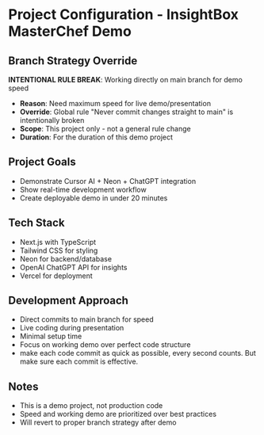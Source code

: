 # Project Configuration - InsightBox MasterChef Demo

## Branch Strategy Override
**INTENTIONAL RULE BREAK**: Working directly on main branch for demo speed

- **Reason**: Need maximum speed for live demo/presentation
- **Override**: Global rule "Never commit changes straight to main" is intentionally broken
- **Scope**: This project only - not a general rule change
- **Duration**: For the duration of this demo project

## Project Goals
- Demonstrate Cursor AI + Neon + ChatGPT integration
- Show real-time development workflow
- Create deployable demo in under 20 minutes

## Tech Stack
- Next.js with TypeScript
- Tailwind CSS for styling
- Neon for backend/database
- OpenAI ChatGPT API for insights
- Vercel for deployment

## Development Approach
- Direct commits to main branch for speed
- Live coding during presentation
- Minimal setup time
- Focus on working demo over perfect code structure
- make each code commit as quick as possible, every second counts. But make sure each commit is effective.

## Notes
- This is a demo project, not production code
- Speed and working demo are prioritized over best practices
- Will revert to proper branch strategy after demo 